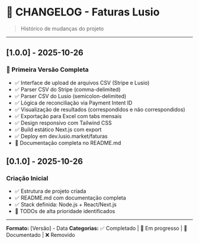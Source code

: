 # 🔄 CHANGELOG - Faturas Lusio

> Histórico de mudanças do projeto

---

## [1.0.0] - 2025-10-26

### 🎉 Primeira Versão Completa
- ✅ Interface de upload de arquivos CSV (Stripe e Lusio)
- ✅ Parser CSV do Stripe (comma-delimited)
- ✅ Parser CSV do Lusio (semicolon-delimited)
- ✅ Lógica de reconciliação via Payment Intent ID
- ✅ Visualização de resultados (correspondidos e não correspondidos)
- ✅ Exportação para Excel com tabs mensais
- ✅ Design responsivo com Tailwind CSS
- ✅ Build estático Next.js com export
- ✅ Deploy em dev.lusio.market/faturas
- 📝 Documentação completa no README.md

## [0.1.0] - 2025-10-26

### Criação Inicial
- ✅ Estrutura de projeto criada
- ✅ README.md com documentação completa
- ✅ Stack definida: Node.js + React/Next.js
- 📝 TODOs de alta prioridade identificados

---

**Formato:** [Versão] - Data
**Categorias:** ✅ Completado | 🚧 Em progresso | 📝 Documentado | ❌ Removido
